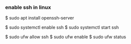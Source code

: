 ### enable ssh in linux


$ sudo apt install openssh-server

$ sudo systemctl enable ssh
$ sudo systemctl start ssh

$ sudo ufw allow ssh
$ sudo ufw enable
$ sudo ufw status